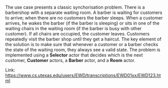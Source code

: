The use case presents a classic synchorisation problem. 
There is a barbershop with a separate waiting room. A barber is waiting for customers to arrive; when there are no customers the barber sleeps. When a customer arrives, he wakes the barber (if the barber is sleeping) or sits in one of the waiting chairs in the waiting room (if the barber is busy with other customer). If all chairs are occupied, the customer leaves. Customers repeatedly visit the barber shop until they get a haircut. The key element of the solution is to make sure that whenever a customer or a barber checks the state of the waiting room, they always see a valid state. The problem is implemented using a **Selector** actor that decides which is the next customer, **Customer** actors, a **Barber** actor, and a **Room** actor.

Link: https://www.cs.utexas.edu/users/EWD/transcriptions/EWD01xx/EWD123.html

